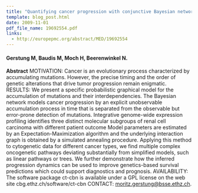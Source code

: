 ```yaml
---
title: "Quantifying cancer progression with conjunctive Bayesian networks"
template: blog_post.html 
date: 2009-11-01
pdf_file_name: 19692554.pdf
links:
  - http://europepmc.org/abstract/MED/19692554
---
```


#### Gerstung M, Baudis M, Moch H, Beerenwinkel N.

**Abstract** MOTIVATION: Cancer is an evolutionary process characterized by accumulating mutations. However, the precise timing and the order of genetic alterations that drive tumor progression remain enigmatic. RESULTS: We present a specific probabilistic graphical model for the accumulation of mutations and their interdependencies. The Bayesian network models cancer progression by an explicit unobservable accumulation process in time that is separated from the observable but error-prone detection of mutations.<!--more--> Integrative genome-wide expression profiling identifies three distinct molecular subgroups of renal cell carcinoma with different patient outcome Model parameters are estimated by an Expectation-Maximization algorithm and the underlying interaction graph is obtained by a simulated annealing procedure. Applying this method to cytogenetic data for different cancer types, we find multiple complex oncogenetic pathways deviating substantially from simplified models, such as linear pathways or trees. We further demonstrate how the inferred progression dynamics can be used to improve genetics-based survival predictions which could support diagnostics and prognosis. AVAILABILITY: The software package ct-cbn is available under a GPL license on the web site cbg.ethz.ch/software/ct-cbn CONTACT: moritz.gerstung@bsse.ethz.ch.

